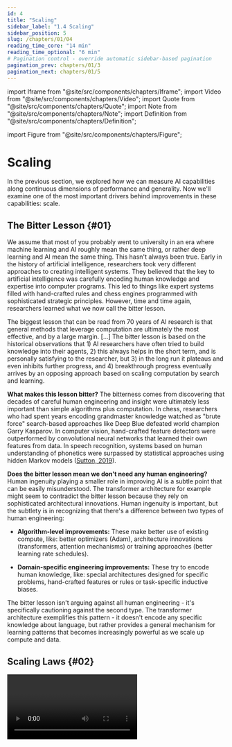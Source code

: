 ```yaml
---
id: 4
title: "Scaling"
sidebar_label: "1.4 Scaling"
sidebar_position: 5
slug: /chapters/01/04
reading_time_core: "14 min"
reading_time_optional: "6 min"
# Pagination control - override automatic sidebar-based pagination
pagination_prev: chapters/01/3
pagination_next: chapters/01/5
---
```

import Iframe from "@site/src/components/chapters/Iframe";
import Video from "@site/src/components/chapters/Video";
import Quote from "@site/src/components/chapters/Quote";
import Note from "@site/src/components/chapters/Note";
import Definition from "@site/src/components/chapters/Definition";

import Figure from "@site/src/components/chapters/Figure";

# Scaling

In the previous section, we explored how we can measure AI capabilities along continuous dimensions of performance and generality. Now we'll examine one of the most important drivers behind improvements in these capabilities: scale.

## The Bitter Lesson {#01}

We assume that most of you probably went to university in an era where machine learning and AI roughly mean the same thing, or rather deep learning and AI mean the same thing. This hasn't always been true. Early in the history of artificial intelligence, researchers took very different approaches to creating intelligent systems. They believed that the key to artificial intelligence was carefully encoding human knowledge and expertise into computer programs. This led to things like expert systems filled with hand-crafted rules and chess engines programmed with sophisticated strategic principles. However, time and time again, researchers learned what we now call the bitter lesson.

<Quote speaker="Richard Sutton" position="Professor University of Alberta, Founder, Openmind Research Institute" date="2019" source="([Sutton, 2019](http://www.incompleteideas.net/IncIdeas/BitterLesson.html))">

The biggest lesson that can be read from 70 years of AI research is that general methods that leverage computation are ultimately the most effective, and by a large margin. [...] The bitter lesson is based on the historical observations that 1) AI researchers have often tried to build knowledge into their agents, 2) this always helps in the short term, and is personally satisfying to the researcher, but 3) in the long run it plateaus and even inhibits further progress, and 4) breakthrough progress eventually arrives by an opposing approach based on scaling computation by search and learning.

</Quote>

**What makes this lesson bitter?** The bitterness comes from discovering that decades of careful human engineering and insight were ultimately less important than simple algorithms plus computation. In chess, researchers who had spent years encoding grandmaster knowledge watched as "brute force" search-based approaches like Deep Blue defeated world champion Garry Kasparov. In computer vision, hand-crafted feature detectors were outperformed by convolutional neural networks that learned their own features from data. In speech recognition, systems based on human understanding of phonetics were surpassed by statistical approaches using hidden Markov models ([Sutton, 2019](http://www.incompleteideas.net/IncIdeas/BitterLesson.html)).

**Does the bitter lesson mean we don't need any human engineering?** Human ingenuity playing a smaller role in improving AI is a subtle point that can be easily misunderstood. The transformer architecture for example might seem to contradict the bitter lesson because they rely on sophisticated architectural innovations. Human ingenuity is important, but the subtlety is in recognizing that there's a difference between two types of human engineering:

- **Algorithm-level improvements:** These make better use of existing compute, like: better optimizers (Adam), architecture innovations (transformers, attention mechanisms) or training approaches (better learning rate schedules).

- **Domain-specific engineering improvements:** These try to encode human knowledge, like: special architectures designed for specific problems, hand-crafted features or rules or task-specific inductive biases.

The bitter lesson isn't arguing against all human engineering - it's specifically cautioning against the second type. The transformer architecture exemplifies this pattern - it doesn't encode any specific knowledge about language, but rather provides a general mechanism for learning patterns that becomes increasingly powerful as we scale up compute and data.

## Scaling Laws {#02}

<Video type="youtube" videoId="5eqRuVp65eY" number="3" label="1.3" caption="Optional video explanation of scaling laws." />

**Why do AI labs care about scaling laws?** Training large AI models is extremely expensive - potentially hundreds of millions of dollars for frontier models. Scaling laws help labs make crucial decisions about resource allocation: Should they spend more on GPUs or on acquiring training data? Should they train a larger model for less time or a smaller model for longer? For example, with a fixed compute budget, they might need to choose between training a 20-billion parameter model on 40% of their data or a 200-billion parameter model on just 4%. Getting these tradeoffs wrong can waste enormous resources. So it is important to be able to have a predictable relationship between how you invest your money and what level of capabilities you get at the end.

<Figure src="./img/rWX_Image_28.png" alt="Enter image alt description" number="21" label="1.21" caption="Example of capabilities increasing with an increase with one of variables in the scaling laws - parameter count. The same model architecture (Parti) was used to generate an image using an identical prompt, with the only difference between the models being the parameter size. There are noticeable leaps in quality, and somewhere between 3 billion and 20 billion parameters, the model acquires the ability to spell words correctly. ([Yu et al., 2022](https://arxiv.org/abs/2206.10789))" />

**What are scaling laws?** Scaling laws are mathematical relationships that describe how an AI system's performance changes as we vary key inputs like model size, dataset size, and computing power. These are empirical power-law relationships that have been observed to hold across many orders of magnitude. The key variables involved are:

**Compute (C):** This represents the total processing power used during training, measured in floating-point operations (FLOPs). Think of this as the training "budget" - more compute means either training for longer, using more powerful hardware, or both. While having more GPUs helps increase compute capacity, compute ultimately refers to the total number of operations performed, not just hardware.

**Parameters (N):** These are the tunable numbers in the model that get adjusted during training - like knobs that the model can adjust to better fit the data. More parameters allow the model to learn more complex patterns but require more compute per training step. Current frontier models have hundreds of billions of parameters.

**Dataset size (D):** This measures how many examples the model trains on (typically measured in tokens for language models). The larger the dataset, the more information the model can read. Simultaneously, to read and learn from more data, the training runs also need to be generally longer, which in turn increases the total compute needed before the model can be considered "trained".

**Loss (L):** This measures how well the model performs on its training objective. This is what we are trying to minimize, and it tends to improve as we scale up these variables.

<Figure src="./img/nQO_Image_18.png" alt="Enter image alt description" number="22" label="1.22" caption="Language modeling performance improves smoothly as we increase the model size, dataset set size, and amount of compute used for training. For optimal performance all three factors must be scaled up in tandem. Empirical performance has a power-law relationship with each individual factor when not bottlenecked by the other two. ([Kaplan et al., 2020](https://arxiv.org/abs/2001.08361))" />

<Iframe src="https://www.metaculus.com/questions/embed/4055" width="100%" height="600px" loading="lazy" frameBorder="0" number="8" label="1.8" caption="Prediction market results on - Will the first AGI be based on deep learning? ([Metaculus, 2020](https://www.metaculus.com/questions/4055/first-agi-based-on-deep-learning/))" />

**OpenAI's initial scaling laws in 2020.** To determine the relationships between different variables that might contribute to scale, OpenAI conducted a series of experiments. For an intuitive idea of how they came up with the scaling laws, you can imagine that while training a model you can hold some variables fixed while varying others and see how loss changes. Eventually this allows you to see some patterns. As an example, dataset size can be kept constant, while parameter count and training time are varied, or parameter count is kept constant and data amounts are varied, etc… So we can get a measurement of the relative contribution of each towards overall performance. If these relationships hold true across many different model architectures and tasks, then this suggests they capture something fundamental about deep learning systems. This is how the first generation of scaling laws came about from OpenAI. For example, by these laws if you have a 10x more compute, you should increase model size by about 5x and data size by only 2x. ([Kaplan et al., 2020](https://arxiv.org/abs/2001.08361))

<Figure src="./img/o2j_Image_19.png" alt="Enter image alt description" number="23" label="1.23" caption="OpenAIs initial paper on scaling laws stated that for optimally compute-efficient training, most of the increase should go towards increased model size. A relatively small increase in data is needed to avoid reuse. ([Kaplan et al., 2020](https://arxiv.org/abs/2001.08361))" />

<Iframe src="https://ourworldindata.org/grapher/exponential-growth-of-parameters-in-notable-ai-systems?tab=chart" width="100%" height="600px" loading="lazy" allow="web-share; clipboard-write" frameBorder="0" number="9" label="1.9" caption="Exponential growth of parameters in notable AI systems. Parameters are variables in an AI system whose values are adjusted during training to establish how input data gets transformed into the desired output; for example, the connection weights in an artificial neural network ([Giattino et al., 2023](https://ourworldindata.org/artificial-intelligence))." />

<Iframe src="https://ourworldindata.org/grapher/exponential-growth-of-datapoints-used-to-train-notable-ai-systems?tab=chart" width="100%" height="600px" loading="lazy" allow="web-share; clipboard-write" frameBorder="0" number="10" label="1.10" caption="Exponential growth of datapoints used to train notable AI systems. Each domain has a specific data point unit; for example, for vision it is images, for language it is words, and forgames it is timesteps. This means systems can only be compared directly within the same domain ([Giattino et al., 2023](https://ourworldindata.org/artificial-intelligence))." />

<Iframe src="https://ourworldindata.org/grapher/exponential-growth-of-computation-in-the-training-of-notable-ai-systems?tab=chart" width="100%" height="600px" loading="lazy" allow="web-share; clipboard-write" frameBorder="0" number="11" label="1.11" caption="Exponential growth of computation in the training of notable AI systems. Computation is measured in total peta FLOP, which is 10e15 floating-point operations ([Giattino et al., 2023](https://ourworldindata.org/artificial-intelligence))." />

<Iframe src="https://ourworldindata.org/grapher/artificial-intelligence-training-computation?tab=chart" width="100%" height="600px" loading="lazy" allow="web-share; clipboard-write" frameBorder="0" number="12" label="1.12" caption="Computation used to train notable artificial intelligence systems, by domain. Computation is measured in total petaFLOP, which is 10e15 floating-point operations. Estimated from AI literature, albeit with some uncertainty. Estimates are expected to be accurate within a factor of 2, or a factor of 5 for recent undisclosed models like GPT-4 ([Giattino et al., 2023](https://ourworldindata.org/artificial-intelligence))." />

**DeepMind's scaling law update in 2022.** DeepMind found that most large language models were actually significantly overparameterized for the amount of data they were trained on. The Chinchilla scaling laws showed that for optimal performance, models should be trained on approximately 20 times more data tokens than they have parameters. This meant that many leading models could have achieved better performance with smaller sizes, but with more data. They were called chinchilla scaling laws because the laws were demonstrated using a model called Chinchilla. This was a 70B parameter model trained on more data, which outperformed much larger models like Gopher (280B parameters) despite using the same amount of compute. So by these laws, for optimal performance, you should increase model size and dataset size in roughly equal proportions - if you get 10x more compute, you should make your model ~3.1x bigger and your data ~3.1x bigger ([Hoffmann et al., 2022](https://arxiv.org/abs/2203.15556)).

<Note title="The Broken Neural Scaling Laws (BNSL) update in 2023" collapsed={true}>

Research showed that performance doesn't always improve smoothly - there can be sharp transitions, temporary plateaus, or even periods where performance gets worse before getting better. Examples of this include things like "Grokking", where models suddenly achieve strong generalization after many training steps, or deep double descent, where increasing model size initially hurts then helps performance. Rather than simple power laws, BNSL uses a more flexible functional form that can capture these complex behaviors. This allows for more accurate predictions of scaling behavior, particularly around discontinuities and transitions. Scaling laws are a good baseline, but discontinuous jumps in capabilities and abrupt step changes are still possible ([Caballero et al., 2023](https://arxiv.org/abs/2210.14891)).

<Figure src="./img/55h_Image_36.png" alt="Enter image alt description" number="24" label="1.24" caption="A Broken Neural Scaling Law example (dark black solid line) (with 3 breaks where purple dotted lines intersect with dark black solid line) contains 4 individual power law segments (where the dashed lines that are yellow, blue, red, and green overlap with the dark black solid line). The 1st and 2nd break are very smooth; the 3rd break is very sharp ([Caballero et al., 2023](https://arxiv.org/abs/2210.14891))." />

</Note>

**How do training and inference scaling differ?** Training scaling involves using more compute during initial model training by using larger models, training for longer, or using bigger datasets. Another way that we might not be accounting for using scaling laws, is called inference time scaling. This instead uses more compute at runtime through techniques like chain-of-thought prompting, repeated sampling, or tree search. For example, you can either train a very large model that generates high-quality outputs directly, or train a smaller model that achieves similar performance by using more computation to think through problems step by step at inference time.

<!--

To add: limits of predictability of scaling behavior

-->

## Scaling Hypothesis {#03}

<Definition term="Strong Scaling Hypothesis" source="([Gwern, 2020](https://gwern.net/scaling-hypothesis))" number="4" label="1.4">

The strong scaling hypothesis proposes that simply scaling up current foundation model architectures with more compute and data will be sufficient to reach transformative AI capabilities and potentially even ASI.

</Definition>

<Iframe src="https://ourworldindata.org/grapher/ai-performance-knowledge-tests-vs-training-computation?tab=chart" width="100%" height="600px" loading="lazy" allow="web-share; clipboard-write" frameBorder="0" number="13" label="1.13" caption="Artificial intelligence: Performance on knowledge tests vs. training computation. Performance on knowledge tests is measured with the MMLU benchmark, here with 5-shot learning, which gauges a model’s accuracy after receiving only five examples for each task. Training computation is measured in total petaFLOP, which is 10e15 floating-point operations ([Giattino et al., 2023](https://ourworldindata.org/artificial-intelligence))." />

**What is the strong scaling hypothesis?** This view suggests we already have all the fundamental components needed - it's just a matter of making them bigger, following established scaling laws. ([Branwen, 2020](https://gwern.net/scaling-hypothesis)) There is heated debate around this hypothesis and we can't possibly cover every argument. We can give you a slight overview in the next few paragraphs.

Proponents include OpenAI ([OpenAI, 2023](https://openai.com/blog/planning-for-agi-and-beyond)), Anthropic’s CEO Dario Amodei ([Amodei, 2023](https://www.dwarkeshpatel.com/p/dario-amodei)), Conjecture ([Conjecture, 2023](https://www.lesswrong.com/posts/PE22QJSww8mpwh7bt/agi-in-sight-our-look-at-the-game-board)), DeepMind’s safety team ([DeepMind, 2022](https://www.lesswrong.com/posts/GctJD5oCDRxCspEaZ/clarifying-ai-x-risk)), and others. According to the DeepMind team, there are "*not many more fundamental innovations needed for AGI. Scaled-up deep learning foundation models with RL from human feedback (RLHF) fine-tuning [should suffice]*" ([DeepMind, 2022](https://www.lesswrong.com/posts/GctJD5oCDRxCspEaZ/clarifying-ai-x-risk)).

**What are the key arguments supporting the strong scaling hypothesis?** The most compelling evidence for this view comes from empirical observations of progress in recent years. Researchers have been developing algorithms that follow the bitter lesson's principle for many years (focusing on general methods that leverage compute effectively). But even when researchers have developed sophisticated algorithms following the bitter lesson's principles, these improvements still only account for 35% of performance gains in language models in 2024, with the remaining 65% coming purely from increased scale in compute and data ([Ho et al., 2024](https://arxiv.org/abs/2403.05812)). Basically, even when our algorithmic improvements align perfectly with the bitter lesson, they're still far less important than raw scaling.

The emergence of unexpected capabilities provides another powerful argument for strong scaling. We've seen previous generations of foundation models demonstrate remarkable abilities that weren't explicitly trained for, like programming for example. This emergent behavior hints that it is not impossible for higher-order cognitive abilities to similarly emerge simply as a function of scale. We see that bigger models become increasingly sample efficient - they require fewer examples to learn new tasks. This improved efficiency with scale suggests that scaling up further could eventually lead to human-like few-shot learning capabilities, which is a precursor for TAI and ASI. Finally, these models also appear to be capable of learning any task that can be expressed through their training modalities. Right now this is text for LLMs but there is a clear path forward to multimodal LMMs. Since text can express virtually any human-comprehensible task, scaling up language understanding might be sufficient for general intelligence.

**What are the key arguments against the strong scaling hypothesis?** Recent research has also identified several challenges to the strong scaling hypothesis. The most immediate is data availability - language models will likely exhaust high-quality public text data between 2026 and 2032 ([Villalobos et al., 2024](https://arxiv.org/abs/2211.04325)). While synthetic data might help address this limitation, it's unclear whether it can provide the same quality of learning signal as organic human-generated content. Alternatively, we still have a lot of multi-modal data left to train on (like YouTube videos) despite running out of text data.

A more fundamental challenge comes from the way these models work. LLMs are fundamentally "interpolative databases" (or stochastic parrots , or a variety of other similar terms). The point being that they just build up a vast collection of vector transformations through pre-training. While these transformations become increasingly sophisticated with scale, critics argue there's a fundamental difference between recombining existing ideas and true synthesis - deriving novel solutions from first principles. However, this is not an airtight case against strong scaling. This could simply be a limitation of current scale - a larger model trained on multimodal data might learn to handle any new novel situation simply as a recombination of previously memorized patterns. So, it is unclear if template recombination actually does have an upper bound.

<Definition term="Weak Scaling Hypothesis" source="([Gwern, 2020](https://gwern.net/scaling-hypothesis))" number="5" label="1.5">

The weak scaling hypothesis proposes that even though scale will continue to be the primary driver of progress, we will also need targeted architectural and algorithmic improvements to overcome specific bottlenecks.

</Definition>

**What is the weak scaling hypothesis?** Given these challenges, a weaker version of the scaling hypothesis has also been proposed. According to the weak scaling hypothesis even though scale will continue to be the primary driver of progress, we will also need targeted architectural and algorithmic improvements to overcome specific bottlenecks. These improvements wouldn't require fundamental breakthroughs, but rather incremental enhancements to better leverage scale. ([Branwen, 2020](https://gwern.net/scaling-hypothesis)) Similar to the strong scaling hypothesis, the weak one is also contentious and debated. We can provide a few of the results arguing both for and against this outlook.

LeCun's H-Jepa architecture ([LeCun, 2022](https://openreview.net/pdf?id=BZ5a1r-kVsf)), or Richard Sutton’s Alberta Plan ([Sutton, 2022](https://arxiv.org/abs/2208.11173)) are notable plans adopting the weak scaling hypothesis.

**What are the key arguments supporting the weak scaling hypothesis?** The arguments for strong scaling, like algorithmic improvements only contributing 35% of performance gains in language models can also count for weak scaling. Since one third is still a non-trivial role to play in capabilities improvement. Some more empirical observations also support weak scaling. Like hardware support for lower-precision calculations, which provided order-of-magnitude performance improvements for machine learning workloads ([Hobbhahn et al., 2023](https://epoch.ai/blog/trends-in-machine-learning-hardware)). These kinds of targeted improvements don't change the fundamental scaling story but rather help us better leverage available resources.. This suggests that there is still room for improvement through better scaling strategies rather than fundamental breakthroughs. ([Hoffmann et al., 2022](https://arxiv.org/abs/2203.15556))

<Figure src="./img/BMs_Image_38.png" alt="Enter image alt description" number="25" label="1.25" caption="Augmentation/Scaffolding stays constant, but if the scaling hypothesis, weak or strong, is true, then capabilities will keep improving just by scaling." />

**What if neither the weak nor the strong scaling hypothesis is true?** Essentially, both the scaling laws (which only predict foundation model capabilities) and most debates around "scale is all you need" often miss other aspects of AI development that happen outside the scope of what scaling laws can predict. They don't account for improvements in AI "scaffolding" (like chain-of-thought prompting, tool use, or retrieval), or combinations of multiple models working together in novel ways. Debates around the scaling laws only tell us about the capabilities of a single foundation model trained in a standard way. For example, by the strong scaling hypothesis we can reach TAI by simply scaling up the same foundation model until it completely automates ML R&D. But even if scaling stops, halting capabilities progress on the core foundation model (in either a weak or a strong way), the external techniques that leverage the existing model can still continue advancing.

Think of foundation models like LLMs or LMMs as simply one transistor. Alone they might not be able to do much, but if we combine enough transistors we end up with all the capabilities of a supercomputer. Many researchers think that this is a core element where future capabilities will come from. It is also referred to as "unhobbling" ([Aschenbrenner, 2024](https://situational-awareness.ai/from-gpt-4-to-agi/#Unhobbling)), "schlep" ([Cotra, 2023](https://www.planned-obsolescence.org/scale-schlep-and-systems/)) and various other terms, but all of them point to the same underlying principle - raw scaling of single model performance is only one part of overall AI capability advancement.

<Figure src="./img/c42_Image_39.png" alt="Enter image alt description" number="26" label="1.26" caption="Even if we see no improvements in model scale, other elicitation techniques and scaffolding can keep improving. So overall capabilities keep growing. Realistically, the future is probably going to see both improvement due to scaffolding and scale. So for now, there does not seem to be an upper limit on improving capabilities as long as either one of the two holds." />

We go deeper into the arguments and counterarguments for all views on scaling foundation models in the appendix.

<Note title="Argument: Against scaling hypotheses - Memorization vs Synthesis" collapsed={true}>

When we talk about LLMs as "interpolative databases", we're referring to how they store and manipulate vector programs - these shouldn’t be confused with traditional computer programs like python or C++. These templates, or vector programs are transformations in the model's embedding space. Early work on embeddings showed simple transformations (like king - man + woman = queen), but modern LLMs can store millions of much more complex transformations. But due to a function of scale, LLMs can now store arbitrarily complex vector functions — so complex, in fact, that researchers found it more accurate to refer to them as vector programs rather than functions.

So what's happening in LLMs is that they build up a vast database of these vector programs through pre-training. When we say they're doing "template matching" or "memorization", what we really mean is that they're storing millions of these vector transformations that they can retrieve and combine with each prompt.

So the deciding question for/against strong (and even weak scaling) becomes - Is this type of template program combination enough to reach general intelligence. In other words can program synthesis be approximated using recombinations of enough templates (also called abstractions and many other words but the key idea is the same)?

People who argue against this say that no matter how numerous or sophisticated, are fundamentally different from true program synthesis. True program synthesis would mean deriving a new solution from first principles - not just recombining existing transformations. There are some empirical observations to support this view. Like the Caesar cipher example: "LLMs can solve a Caesar cipher with key size 3 or 5, but fail with key size 13, because they've memorized specific solutions rather than understanding the general algorithm" ([Chollet, 2024](https://www.youtube.com/watch?v=nL9jEy99Nh0)). Or alternatively, the "reversal curse" which shows that even SOTA language models in 2024 cannot do reverse causal inference - if they are trained on "A is B" they fail to learn "B is A" ([Berglund et al., 2023](https://arxiv.org/abs/2309.12288))

But this does still not seem to completely invalidate scaling as of yet. If we scale up the size of the program database and cram more knowledge and patterns into it, we are going to be increasing its performance ([Chollet, 2024](https://www.dwarkeshpatel.com/p/francois-chollet)). Both sides of the debate agree on this. So this suggests the real issue isn't whether template recombination has an obvious absolute upper bound, but whether it's the most efficient path to general intelligence. Program synthesis might achieve the same capabilities with far less compute and data by learning to derive solutions rather than memorizing patterns.

</Note>